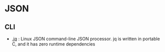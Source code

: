 # JSON

## CLI
- [.jq](https://stedolan.github.io/jq/) : Linux JSON command-line JSON processor.  jq is written in portable C, and it has zero runtime dependencies
